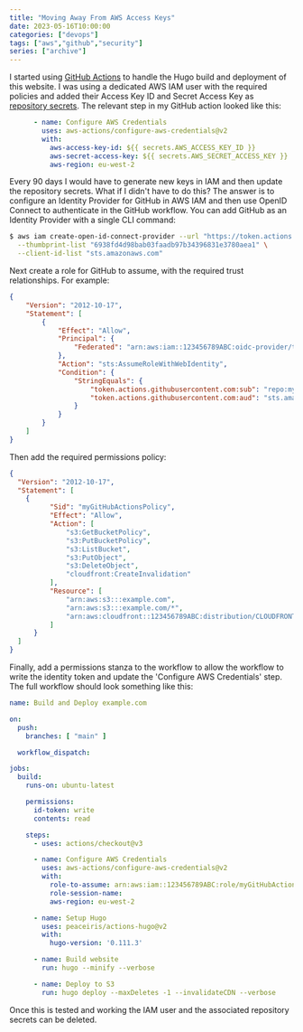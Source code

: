 ```yaml
---
title: "Moving Away From AWS Access Keys"
date: 2023-05-16T10:00:00
categories: ["devops"]
tags: ["aws","github","security"]
series: ["archive"]
---
```


I started using [GitHub Actions][1] to handle the Hugo build and deployment of this website. I was using a dedicated AWS IAM user with the required policies and added their Access Key ID and Secret Access Key as [repository secrets][2]. The relevant step in my GitHub action looked like this:

```yaml
      - name: Configure AWS Credentials
        uses: aws-actions/configure-aws-credentials@v2
        with:
          aws-access-key-id: ${{ secrets.AWS_ACCESS_KEY_ID }}
          aws-secret-access-key: ${{ secrets.AWS_SECRET_ACCESS_KEY }}
          aws-region: eu-west-2
```

Every 90 days I would have to generate new keys in IAM and then update the repository secrets. What if I didn't have to do this? The answer is to configure an Identity Provider for GitHub in AWS IAM and then use OpenID Connect to authenticate in the GitHub workflow. You can add GitHub as an Identity Provider with a single CLI command:

```bash
$ aws iam create-open-id-connect-provider --url "https://token.actions.GitHubusercontent.com" \
  --thumbprint-list "6938fd4d98bab03faadb97b34396831e3780aea1" \
  --client-id-list "sts.amazonaws.com"
```

Next create a role for GitHub to assume, with the required trust relationships. For example:

```json
{
    "Version": "2012-10-17",
    "Statement": [
        {
            "Effect": "Allow",
            "Principal": {
                "Federated": "arn:aws:iam::123456789ABC:oidc-provider/token.actions.githubusercontent.com"
            },
            "Action": "sts:AssumeRoleWithWebIdentity",
            "Condition": {
                "StringEquals": {
                    "token.actions.githubusercontent.com:sub": "repo:myorg/example.com:ref:refs/heads/main",
                    "token.actions.githubusercontent.com:aud": "sts.amazonaws.com"
                }
            }
        }
    ]
}
```

Then add the required permissions policy:

```json
{
  "Version": "2012-10-17",
  "Statement": [
    {
          "Sid": "myGitHubActionsPolicy",
          "Effect": "Allow",
          "Action": [
              "s3:GetBucketPolicy",
              "s3:PutBucketPolicy",
              "s3:ListBucket",
              "s3:PutObject",
              "s3:DeleteObject",
              "cloudfront:CreateInvalidation"
          ],
          "Resource": [
              "arn:aws:s3:::example.com",
              "arn:aws:s3:::example.com/*",
              "arn:aws:cloudfront::123456789ABC:distribution/CLOUDFRONTID01"
          ]
      }
  ]
}
```

Finally, add a permissions stanza to the workflow to allow the workflow to write the identity token and update the 'Configure AWS Credentials' step. The full workflow should look something like this:

```yaml
name: Build and Deploy example.com

on:
  push:
    branches: [ "main" ]

  workflow_dispatch:

jobs:
  build:
    runs-on: ubuntu-latest

    permissions:
      id-token: write
      contents: read

    steps:
      - uses: actions/checkout@v3

      - name: Configure AWS Credentials
        uses: aws-actions/configure-aws-credentials@v2
        with:
          role-to-assume: arn:aws:iam::123456789ABC:role/myGitHubActionsRole
          role-session-name:
          aws-region: eu-west-2

      - name: Setup Hugo
        uses: peaceiris/actions-hugo@v2
        with:
          hugo-version: '0.111.3'

      - name: Build website
        run: hugo --minify --verbose

      - name: Deploy to S3
        run: hugo deploy --maxDeletes -1 --invalidateCDN --verbose
```

Once this is tested and working the IAM user and the associated repository secrets can be deleted.

[1]: https://github.com/features/actions
[2]: https://docs.github.com/en/actions/security-guides/encrypted-secrets
